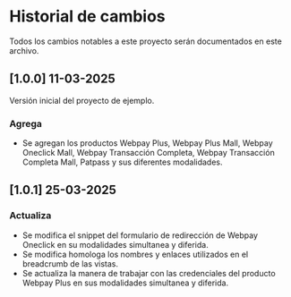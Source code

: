 # Historial de cambios

Todos los cambios notables a este proyecto serán documentados en este archivo.

## [1.0.0] 11-03-2025

Versión inicial del proyecto de ejemplo.

### Agrega

- Se agregan los productos Webpay Plus, Webpay Plus Mall, Webpay Oneclick Mall, Webpay Transacción Completa, Webpay Transacción Completa Mall, Patpass y sus diferentes modalidades.

## [1.0.1] 25-03-2025

### Actualiza

- Se modifica el snippet del formulario de redirección de Webpay Oneclick en su modalidades simultanea y diferida.
- Se modifica homologa los nombres y enlaces utilizados en el breadcrumb de las vistas.
- Se actualiza la manera de trabajar con las credenciales del producto Webpay Plus en sus modalidades simultanea y diferida.
